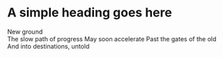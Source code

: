 <head>
<title>Crashing Innovation</title>
</head>

<body>
<h1>A simple heading goes here</h1>

  <p> New ground <br>
  The slow path of progress
  May soon accelerate
  Past the gates of the old
  And into destinations, untold 

